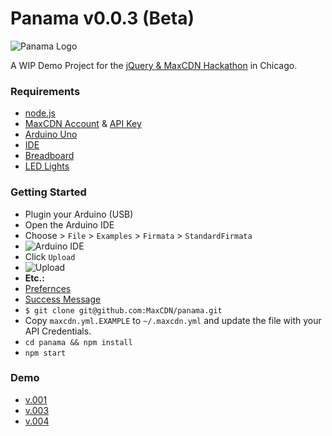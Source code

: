 Panama v0.0.3 (Beta)
==========

![Panama Logo](https://raw.githubusercontent.com/MaxCDN/panama/jdorfman2/public/img/panama-logo-small.png)

A WIP Demo Project for the [jQuery &amp; MaxCDN Hackathon](http://events.jquery.org/2014/chicago/#program) in Chicago.

### Requirements

* [node.js](http://nodejs.org/download)
* [MaxCDN Account](https://cp.maxcdn.com) & [API Key](https://cp.maxcdn.com/account/api/create)
* [Arduino Uno](http://arduino.cc/en/Main/arduinoBoardUno)
 * [IDE](http://arduino.cc/en/main/software#toc1)
 * [Breadboard](http://en.wikipedia.org/wiki/Breadboard)
 * [LED Lights](http://duino4projects.com/wp-content/uploads/2013/04/Arduino-LED-light-bar.jpg)

### Getting Started

* Plugin your Arduino (USB)
* Open the Arduino IDE
 * Choose > `File` > `Examples` > `Firmata` > `StandardFirmata`
 * ![Arduino IDE](https://raw.githubusercontent.com/MaxCDN/panama/master/public/img/arduino-setup.jpg)
 * Click `Upload`
 * ![Upload](https://raw.githubusercontent.com/MaxCDN/panama/master/public/img/arduino-upload.png)
  * **Etc.:**
   * [Prefernces](https://raw.githubusercontent.com/MaxCDN/panama/master/public/img/arduino-preferences.png)
   * [Success Message](https://raw.githubusercontent.com/MaxCDN/panama/master/public/img/arduino-preferences.png)
* `$ git clone git@github.com:MaxCDN/panama.git`
* Copy `maxcdn.yml.EXAMPLE` to `~/.maxcdn.yml` and update the file with your API Credentials.
* `cd panama && npm install`
* `npm start`

### Demo

* [v.001](http://instagram.com/p/qs0csFl143/)
* [v.003](https://twitter.com/jdorfman/status/491748960646602752)
* [v.004](http://instagram.com/p/qz71x5F18w/)
